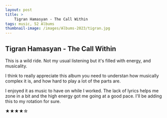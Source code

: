 ```yaml
---
layout: post 
title: >
    Tigran Hamasyan - The Call Within
tags: music, 52 Albums
thumbnail-image: /images/Albums-2023/tigran.jpg
---
```


## Tigran Hamasyan - The Call Within


This is a wild ride. Not my usual listening but it's filled with energy, and musicality. 

I think to really appreciate this album you need to understan how musically complex it is, and how hard to play a lot of the parts are.

I enjoyed it as music to have on while I worked. The lack of lyrics helps me zone in a bit and the high energy got me going at a good pace. I'll be adding this to my rotation for sure. 

★★★★☆